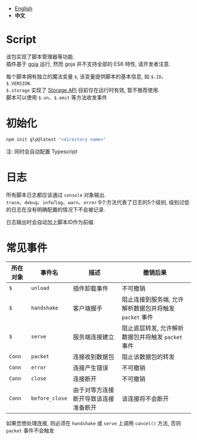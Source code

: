 
- [English](./README.MD)
- **中文**

# Script

该包实现了脚本管理器等功能.  
插件基于 [goja](https://github.com/dop251/goja) 运行, 然而 goja 并不支持全部的 ES6 特性, 请开发者注意.

每个脚本拥有独立的魔法变量 `$`, 该变量提供脚本的基本信息, 如 `$.ID`、`$.VERSION`.  
`$.storage` 实现了 [Storage API](https://developer.mozilla.org/zh-CN/docs/Web/API/Storage) 目前仅在运行时有效, 暂不推荐使用.  
脚本可以使用 `$.on`、`$.emit` 等方法收发事件

# 初始化

```sh
npm init glp@latest "<directory name>"
```

注: 同时会自动配置 Typescript

# 日志

所有脚本日志都应该通过 `console` 对象输出.  
`trace`、`debug`、`info`/`log`、`warn`、`error` 6个方法代表了日志的5个级别, 级别过低的日志在没有明确配置的情况下不会被记录.

日志输出时会自动加上脚本ID作为前缀.

# 常见事件

| 所在对象 | 事件名       | 描述          | 撤销后果         |
|---------|-------------|--------------|-----------------|
| `$`     | `unload`    | 插件卸载事件   | 不可撤销         |
| `$`     | `handshake` | 客户端握手     | 阻止连接到服务端, 允许解析数据包并将触发 `packet` 事件 |
| `$`     | `serve`     | 服务端连接建立 | 阻止底层转发, 允许解析数据包并将触发 `packet` 事件 |
| `Conn`  | `packet`    | 连接收到数据包 | 阻止该数据包的转发 |
| `Conn`  | `error`     | 连接产生错误   | 不可撤销         |
| `Conn`  | `close`     | 连接断开      | 不可撤销          |
| `Conn`  | `before_close` | 由于对等方连接断开导致该连接准备断开 | 该连接将不会断开 |

如果您想处理连接, 则必须在 `handshake` 或 `serve` 上调用 `cancel()` 方法, 否则 `packet` 事件不会触发
